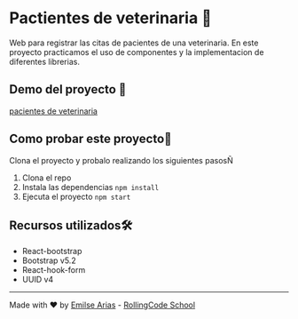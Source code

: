 # Pactientes de veterinaria  📝​

Web para registrar las citas de pacientes de una veterinaria. En este proyecto practicamos el uso de componentes y la implementacion de diferentes librerias.

## Demo del proyecto ​📱

[pacientes de veterinaria](https://rollingcodeschool.github.io/pacientes-veterinaria/)
​
## Como probar este proyecto ​📱​

Clona el proyecto y probalo realizando los siguientes pasosÑ

1. Clona el repo 
1. Instala las dependencias `npm install`
1. Ejecuta el proyecto `npm start`


## Recursos utilizados ​🛠️​

- React-bootstrap
- Bootstrap v5.2
- React-hook-form 
- UUID v4

___

Made with ❤️ by [Emilse Arias](https://github.com/earias08) - [RollingCode School](https://rollingcodeschool.com/)